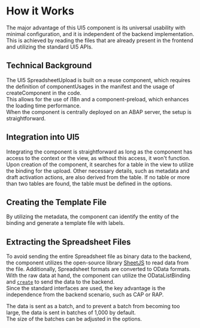 # How it Works

The major advantage of this UI5 component is its universal usability with minimal configuration, and it is independent of the backend implementation.  
This is achieved by reading the files that are already present in the frontend and utilizing the standard UI5 APIs.

## Technical Background

The UI5 SpreadsheetUpload is built on a reuse component, which requires the definition of componentUsages in the manifest and the usage of createComponent in the code.  
This allows for the use of i18n and a component-preload, which enhances the loading time performance.  
When the component is centrally deployed on an ABAP server, the setup is straightforward.

## Integration into UI5

Integrating the component is straightforward as long as the component has access to the context or the view, as without this access, it won't function.  
Upon creation of the component, it searches for a table in the view to utilize the binding for the upload. Other necessary details, such as metadata and draft activation actions, are also derived from the table. If no table or more than two tables are found, the table must be defined in the options.

## Creating the Template File

By utilizing the metadata, the component can identify the entity of the binding and generate a template file with labels.

## Extracting the Spreadsheet Files

To avoid sending the entire Spreadsheet file as binary data to the backend, the component utilizes the open-source library [SheetJS](https://sheetjs.com/) to read data from the file. Additionally, Spreadsheet formats are converted to OData formats. With the raw data at hand, the component can utilize the ODataListBinding and [`create`](https://ui5.sap.com/#/api/sap.ui.model.odata.v4.ODataListBinding%23methods/create) to send the data to the backend.  
Since the standard interfaces are used, the key advantage is the independence from the backend scenario, such as CAP or RAP.

The data is sent as a batch, and to prevent a batch from becoming too large, the data is sent in batches of 1,000 by default.  
The size of the batches can be adjusted in the options.
